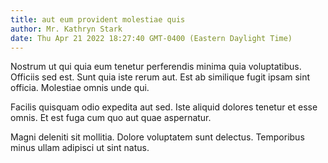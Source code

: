 ```yaml
---
title: aut eum provident molestiae quis
author: Mr. Kathryn Stark
date: Thu Apr 21 2022 18:27:40 GMT-0400 (Eastern Daylight Time)
---
```

Nostrum ut qui quia eum tenetur perferendis minima quia voluptatibus. Officiis sed est. Sunt quia iste rerum aut. Est ab similique fugit ipsam sint officia. Molestiae omnis unde qui.

 Facilis quisquam odio expedita aut sed. Iste aliquid dolores tenetur et esse omnis. Et est fuga cum quo aut quae aspernatur.

 Magni deleniti sit mollitia. Dolore voluptatem sunt delectus. Temporibus minus ullam adipisci ut sint natus.